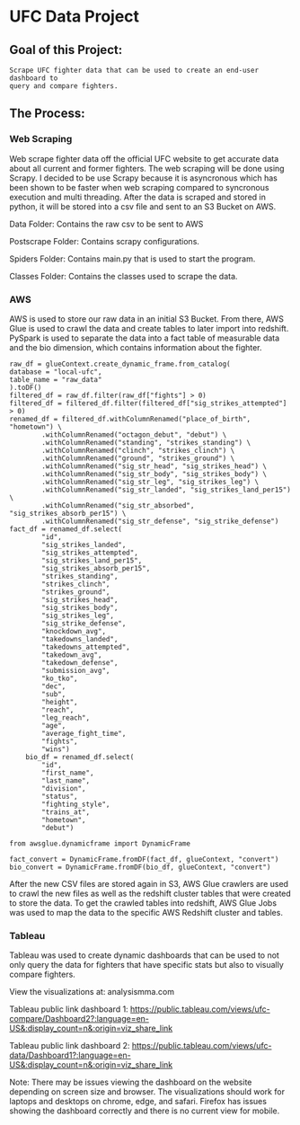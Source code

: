 # UFC Data Project

## Goal of this Project:
    Scrape UFC fighter data that can be used to create an end-user dashboard to 
    query and compare fighters.

## The Process:
### Web Scraping
Web scrape fighter data off the official UFC website to get accurate data about all current and former fighters.
The web scraping will be done using Scrapy. I decided to be use Scrapy because it is asyncronous which has been shown to be faster when web scraping compared to syncronous execution and multi threading. After the data is scraped and stored in python, it will be stored into a csv file and sent to an S3 Bucket on AWS.

Data Folder: Contains the raw csv to be sent to AWS

Postscrape Folder: Contains scrapy configurations.

Spiders Folder: Contains main.py that is used to start the program.

Classes Folder: Contains the classes used to scrape the data.

### AWS
AWS is used to store our raw data in an initial S3 Bucket. From there, AWS Glue is used to crawl the data and create tables to later import into redshift. PySpark is used to separate the data into a fact table of measurable data and the bio dimension, which contains information about the fighter. 

    raw_df = glueContext.create_dynamic_frame.from_catalog(
    database = "local-ufc", 
    table_name = "raw_data"
    ).toDF()
    filtered_df = raw_df.filter(raw_df["fights"] > 0)
    filtered_df = filtered_df.filter(filtered_df["sig_strikes_attempted"] > 0)
    renamed_df = filtered_df.withColumnRenamed("place_of_birth", "hometown") \
            .withColumnRenamed("octagon_debut", "debut") \
            .withColumnRenamed("standing", "strikes_standing") \
            .withColumnRenamed("clinch", "strikes_clinch") \
            .withColumnRenamed("ground", "strikes_ground") \
            .withColumnRenamed("sig_str_head", "sig_strikes_head") \
            .withColumnRenamed("sig_str_body", "sig_strikes_body") \
            .withColumnRenamed("sig_str_leg", "sig_strikes_leg") \
            .withColumnRenamed("sig_str_landed", "sig_strikes_land_per15") \
            .withColumnRenamed("sig_str_absorbed", "sig_strikes_absorb_per15") \
            .withColumnRenamed("sig_str_defense", "sig_strike_defense")
    fact_df = renamed_df.select(
            "id",
            "sig_strikes_landed",
            "sig_strikes_attempted",
            "sig_strikes_land_per15",
            "sig_strikes_absorb_per15",
            "strikes_standing",
            "strikes_clinch",
            "strikes_ground",
            "sig_strikes_head",
            "sig_strikes_body",
            "sig_strikes_leg",
            "sig_strike_defense",
            "knockdown_avg",
            "takedowns_landed",
            "takedowns_attempted",
            "takedown_avg",
            "takedown_defense",
            "submission_avg",
            "ko_tko",
            "dec",
            "sub",
            "height",
            "reach",
            "leg_reach",
            "age",
            "average_fight_time",
            "fights",
            "wins")
        bio_df = renamed_df.select(
            "id",
            "first_name",
            "last_name",
            "division",
            "status",
            "fighting_style",
            "trains_at",
            "hometown",
            "debut")
    
    from awsglue.dynamicframe import DynamicFrame

    fact_convert = DynamicFrame.fromDF(fact_df, glueContext, "convert")
    bio_convert = DynamicFrame.fromDF(bio_df, glueContext, "convert")

After the new CSV files are stored again in S3, AWS Glue crawlers are used to crawl the new files as well as the redshift cluster tables that were created to store the data. To get the crawled tables into redshift, AWS Glue Jobs was used to map the data to the specific AWS Redshift cluster and tables.

### Tableau
Tableau was used to create dynamic dashboards that can be used to not only query the data for fighters that have specific stats but also to visually compare fighters.

View the visualizations at: analysismma.com

Tableau public link dashboard 1: https://public.tableau.com/views/ufc-compare/Dashboard2?:language=en-US&:display_count=n&:origin=viz_share_link

Tableau public link dashboard 2: https://public.tableau.com/views/ufc-data/Dashboard1?:language=en-US&:display_count=n&:origin=viz_share_link

Note: There may be issues viewing the dashboard on the website depending on screen size and browser. The visualizations should work for laptops and desktops on chrome, edge, and safari. Firefox has issues showing the dashboard correctly and there is no current view for mobile.